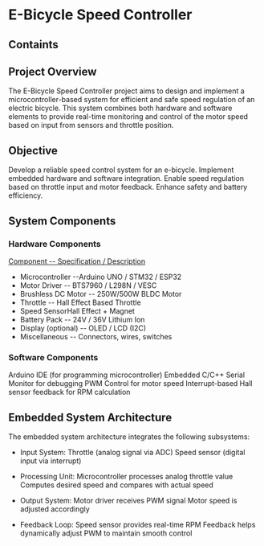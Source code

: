 # E-Bicycle Speed Controller 


## Containts



## Project Overview

The E-Bicycle Speed Controller project aims to design and implement a microcontroller-based system for efficient and safe speed regulation of an electric bicycle. This system combines both hardware and software elements to provide real-time monitoring and control of the motor speed based on input from sensors and throttle position.

## Objective

Develop a reliable speed control system for an e-bicycle.
Implement embedded hardware and software integration.
Enable speed regulation based on throttle input and motor feedback.
Enhance safety and battery efficiency.

## System Components

### Hardware Components
<ins> Component -- Specification / Description </ins>

- Microcontroller --Arduino UNO / STM32 / ESP32 <br>
- Motor Driver -- BTS7960 / L298N / VESC <br>
- Brushless DC Motor -- 250W/500W BLDC Motor <br>
- Throttle -- Hall Effect Based Throttle <br>
- Speed SensorHall Effect + Magnet <br>
- Battery Pack -- 24V / 36V Lithium Ion  <br>
- Display (optional) -- OLED / LCD (I2C) <br>
- Miscellaneous -- Connectors, wires, switches

### Software Components

Arduino IDE (for programming microcontroller)
Embedded C/C++
Serial Monitor for debugging
PWM Control for motor speed
Interrupt-based Hall sensor feedback for RPM calculation


## Embedded System Architecture

The embedded system architecture integrates the following subsystems:

- Input System:
Throttle (analog signal via ADC)
Speed sensor (digital input via interrupt)

- Processing Unit:
Microcontroller processes analog throttle value
Computes desired speed and compares with actual speed

- Output System:
Motor driver receives PWM signal
Motor speed is adjusted accordingly

- Feedback Loop:
Speed sensor provides real-time RPM
Feedback helps dynamically adjust PWM to maintain smooth control